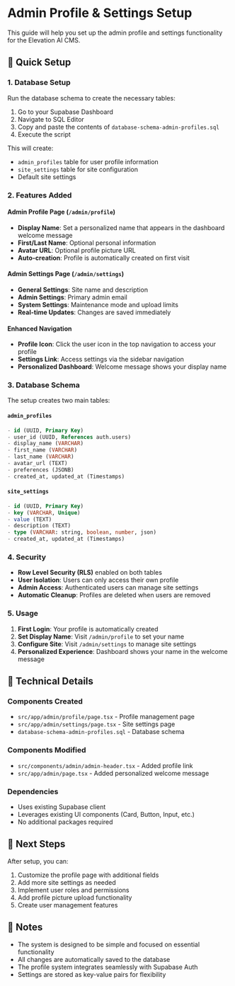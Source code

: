 # Admin Profile & Settings Setup

This guide will help you set up the admin profile and settings functionality for the Elevation AI CMS.

## 🚀 Quick Setup

### 1. Database Setup

Run the database schema to create the necessary tables:

1. Go to your Supabase Dashboard
2. Navigate to SQL Editor
3. Copy and paste the contents of `database-schema-admin-profiles.sql`
4. Execute the script

This will create:
- `admin_profiles` table for user profile information
- `site_settings` table for site configuration
- Default site settings

### 2. Features Added

#### Admin Profile Page (`/admin/profile`)
- **Display Name**: Set a personalized name that appears in the dashboard welcome message
- **First/Last Name**: Optional personal information
- **Avatar URL**: Optional profile picture URL
- **Auto-creation**: Profile is automatically created on first visit

#### Admin Settings Page (`/admin/settings`)
- **General Settings**: Site name and description
- **Admin Settings**: Primary admin email
- **System Settings**: Maintenance mode and upload limits
- **Real-time Updates**: Changes are saved immediately

#### Enhanced Navigation
- **Profile Icon**: Click the user icon in the top navigation to access your profile
- **Settings Link**: Access settings via the sidebar navigation
- **Personalized Dashboard**: Welcome message shows your display name

### 3. Database Schema

The setup creates two main tables:

#### `admin_profiles`
```sql
- id (UUID, Primary Key)
- user_id (UUID, References auth.users)
- display_name (VARCHAR)
- first_name (VARCHAR)
- last_name (VARCHAR)
- avatar_url (TEXT)
- preferences (JSONB)
- created_at, updated_at (Timestamps)
```

#### `site_settings`
```sql
- id (UUID, Primary Key)
- key (VARCHAR, Unique)
- value (TEXT)
- description (TEXT)
- type (VARCHAR: string, boolean, number, json)
- created_at, updated_at (Timestamps)
```

### 4. Security

- **Row Level Security (RLS)** enabled on both tables
- **User Isolation**: Users can only access their own profile
- **Admin Access**: Authenticated users can manage site settings
- **Automatic Cleanup**: Profiles are deleted when users are removed

### 5. Usage

1. **First Login**: Your profile is automatically created
2. **Set Display Name**: Visit `/admin/profile` to set your name
3. **Configure Site**: Visit `/admin/settings` to manage site settings
4. **Personalized Experience**: Dashboard shows your name in the welcome message

## 🔧 Technical Details

### Components Created
- `src/app/admin/profile/page.tsx` - Profile management page
- `src/app/admin/settings/page.tsx` - Site settings page
- `database-schema-admin-profiles.sql` - Database schema

### Components Modified
- `src/components/admin/admin-header.tsx` - Added profile link
- `src/app/admin/page.tsx` - Added personalized welcome message

### Dependencies
- Uses existing Supabase client
- Leverages existing UI components (Card, Button, Input, etc.)
- No additional packages required

## 🎯 Next Steps

After setup, you can:
1. Customize the profile page with additional fields
2. Add more site settings as needed
3. Implement user roles and permissions
4. Add profile picture upload functionality
5. Create user management features

## 📝 Notes

- The system is designed to be simple and focused on essential functionality
- All changes are automatically saved to the database
- The profile system integrates seamlessly with Supabase Auth
- Settings are stored as key-value pairs for flexibility

